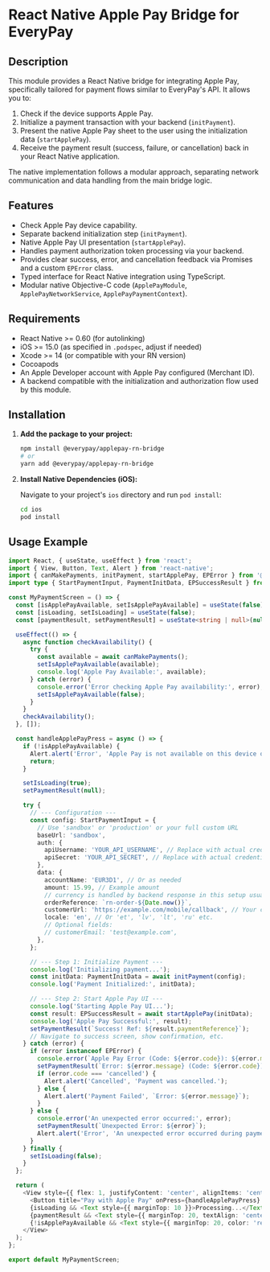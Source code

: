 # React Native Apple Pay Bridge for EveryPay

## Description

This module provides a React Native bridge for integrating Apple Pay, specifically tailored for payment flows similar to EveryPay's API. It allows you to:

1.  Check if the device supports Apple Pay.
2.  Initialize a payment transaction with your backend (`initPayment`).
3.  Present the native Apple Pay sheet to the user using the initialization data (`startApplePay`).
4.  Receive the payment result (success, failure, or cancellation) back in your React Native application.

The native implementation follows a modular approach, separating network communication and data handling from the main bridge logic.

## Features

- Check Apple Pay device capability.
- Separate backend initialization step (`initPayment`).
- Native Apple Pay UI presentation (`startApplePay`).
- Handles payment authorization token processing via your backend.
- Provides clear success, error, and cancellation feedback via Promises and a custom `EPError` class.
- Typed interface for React Native integration using TypeScript.
- Modular native Objective-C code (`ApplePayModule`, `ApplePayNetworkService`, `ApplePayPaymentContext`).

## Requirements

- React Native >= 0.60 (for autolinking)
- iOS >= 15.0 (as specified in `.podspec`, adjust if needed)
- Xcode >= 14 (or compatible with your RN version)
- Cocoapods
- An Apple Developer account with Apple Pay configured (Merchant ID).
- A backend compatible with the initialization and authorization flow used by this module.

## Installation

1.  **Add the package to your project:**

    ```bash
    npm install @everypay/applepay-rn-bridge
    # or
    yarn add @everypay/applepay-rn-bridge
    ```

2.  **Install Native Dependencies (iOS):**

    Navigate to your project's `ios` directory and run `pod install`:

    ```bash
    cd ios
    pod install
    
    ```

    



## Usage Example

```typescript
import React, { useState, useEffect } from 'react';
import { View, Button, Text, Alert } from 'react-native';
import { canMakePayments, initPayment, startApplePay, EPError } from '@everypay/applepay-rn-bridge'; 
import type { StartPaymentInput, PaymentInitData, EPSuccessResult } from '@everypay/applepay-rn-bridge';

const MyPaymentScreen = () => {
  const [isApplePayAvailable, setIsApplePayAvailable] = useState(false);
  const [isLoading, setIsLoading] = useState(false);
  const [paymentResult, setPaymentResult] = useState<string | null>(null);

  useEffect(() => {
    async function checkAvailability() {
      try {
        const available = await canMakePayments();
        setIsApplePayAvailable(available);
        console.log('Apple Pay Available:', available);
      } catch (error) {
        console.error('Error checking Apple Pay availability:', error);
        setIsApplePayAvailable(false);
      }
    }
    checkAvailability();
  }, []);

  const handleApplePayPress = async () => {
    if (!isApplePayAvailable) {
      Alert.alert('Error', 'Apple Pay is not available on this device or not configured.');
      return;
    }

    setIsLoading(true);
    setPaymentResult(null);

    try {
      // --- Configuration ---
      const config: StartPaymentInput = {
        // Use 'sandbox' or 'production' or your full custom URL
        baseUrl: 'sandbox',
        auth: {
          apiUsername: 'YOUR_API_USERNAME', // Replace with actual credentials
          apiSecret: 'YOUR_API_SECRET', // Replace with actual credentials
        },
        data: {
          accountName: 'EUR3D1', // Or as needed
          amount: 15.99, // Example amount
          // currency is handled by backend response in this setup usually
          orderReference: `rn-order-${Date.now()}`,
          customerUrl: 'https://example.com/mobile/callback', // Your callback URL
          locale: 'en', // Or 'et', 'lv', 'lt', 'ru' etc.
          // Optional fields:
          // customerEmail: 'test@example.com',
        },
      };

      // --- Step 1: Initialize Payment ---
      console.log('Initializing payment...');
      const initData: PaymentInitData = await initPayment(config);
      console.log('Payment Initialized:', initData);

      // --- Step 2: Start Apple Pay UI ---
      console.log('Starting Apple Pay UI...');
      const result: EPSuccessResult = await startApplePay(initData);
      console.log('Apple Pay Successful:', result);
      setPaymentResult(`Success! Ref: ${result.paymentReference}`);
      // Navigate to success screen, show confirmation, etc.
    } catch (error) {
      if (error instanceof EPError) {
        console.error(`Apple Pay Error (Code: ${error.code}): ${error.message}`);
        setPaymentResult(`Error: ${error.message} (Code: ${error.code})`);
        if (error.code === 'cancelled') {
          Alert.alert('Cancelled', 'Payment was cancelled.');
        } else {
          Alert.alert('Payment Failed', `Error: ${error.message}`);
        }
      } else {
        console.error('An unexpected error occurred:', error);
        setPaymentResult(`Unexpected Error: ${error}`);
        Alert.alert('Error', 'An unexpected error occurred during payment.');
      }
    } finally {
      setIsLoading(false);
    }
  };

  return (
    <View style={{ flex: 1, justifyContent: 'center', alignItems: 'center', padding: 20 }}>
      <Button title="Pay with Apple Pay" onPress={handleApplePayPress} disabled={!isApplePayAvailable || isLoading} />
      {isLoading && <Text style={{ marginTop: 10 }}>Processing...</Text>}
      {paymentResult && <Text style={{ marginTop: 20, textAlign: 'center' }}>{paymentResult}</Text>}
      {!isApplePayAvailable && <Text style={{ marginTop: 20, color: 'red' }}>Apple Pay Not Available</Text>}
    </View>
  );
};

export default MyPaymentScreen;
```
